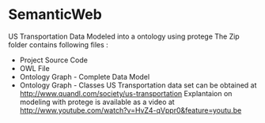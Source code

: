 SemanticWeb
===========

US Transportation Data Modeled into a ontology using protege 
The Zip folder contains following files :
* Project Source Code
* OWL File
* Ontology Graph - Complete Data Model
* Ontology Graph - Classes
US Transportation data set can be obtained at http://www.quandl.com/society/us-transportation
Explantaion on modeling with protege is available as a video at http://www.youtube.com/watch?v=HvZ4-qVppr0&feature=youtu.be

